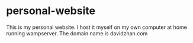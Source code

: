# personal-website
 This is my personal website. I host it myself on my own computer at home running wampserver. The domain name is davidzhan.com
